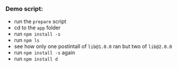 ### Demo script:
 - run the `prepare` script
 - cd to the `app` folder
 - run `npm install -s`
 - run `npm ls`
 - see how only one postintall of `lib@1.0.0` ran but two of `lib@2.0.0`
 - run `npm install -s` again
 - run `npm install d`
